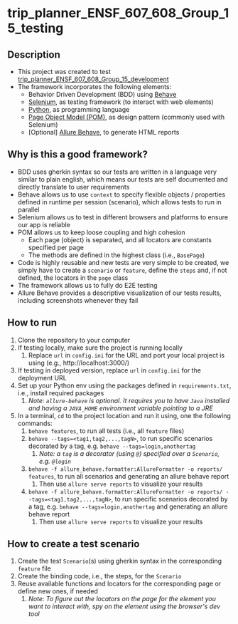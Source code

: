 # trip_planner_ENSF_607_608_Group_15_testing


## Description
- This project was created to test [trip_planner_ENSF_607_608_Group_15_development](https://github.com/ENSF-607-608-Group-15/trip_planner_ENSF_607_608_Group_15_development.git)
- The framework incorporates the following elements:
  - Behavior Driven Development (BDD) using [Behave](https://behave.readthedocs.io/en/latest/)
  - [Selenium](https://www.selenium.dev/), as testing framework (to interact with web elements)
  - [Python](https://www.python.org/doc/), as programming language
  - [Page Object Model (POM)](https://www.selenium.dev/documentation/test_practices/encouraged/page_object_models/), as design pattern (commonly used with Selenium)
  - [Optional] [Allure Behave](https://allurereport.org/docs/behave/), to generate HTML reports


## Why is this a good framework?
- BDD uses gherkin syntax so our tests are written in a language very similar to plain english, which means our tests are self documented and directly translate to user requirements
- Behave allows us to use `context` to specify flexible objects / properties defined in runtime per session (scenario), which allows tests to run in parallel
- Selenium allows us to test in different browsers and platforms to ensure our app is reliable
- POM allows us to keep loose coupling and high cohesion
  - Each page (object) is separated, and all locators are constants specified per page
  - The methods are defined in the highest class (i.e., `BasePage`)
- Code is highly reusable and new tests are very simple to be created, we simply have to create a `scenario` or `feature`, define the `steps` and, if not defined, the locators in the `page` class
- The framework allows us to fully do E2E testing
- Allure Behave provides a descriptive visualization of our tests results, including screenshots whenever they fail


## How to run
1. Clone the repository to your computer
2. If testing locally, make sure the project is running locally
   1. Replace `url` in `config.ini` for the URL and port your local project is using (e.g., http://localhost:3000/) 
2. If testing in deployed version, replace `url` in `config.ini` for the deployment URL
3. Set up your Python env using the packages defined in `requirements.txt`, i.e., install required packages
   1. _Note: `allure-behave` is optional. It requires you to have `Java` installed and having a `JAVA_HOME` environment variable pointing to a JRE_
4. In a terminal, `cd` to the project location and run it using, one the following commands:
   1. `behave features`, to run all tests (i.e., all `feature` files)
   2. `behave --tags=<tag1,tag2,...,tagN>`, to run specific scenarios decorated by a tag, e.g. `behave --tags=login,anothertag`
      1. _Note: a `tag` is a decorator (using `@`) specified over a `Scenario`, e.g. `@login`_
   3. `behave -f allure_behave.formatter:AllureFormatter -o reports/ features`, to run all scenarios and generating an allure behave report
      1. Then use `allure serve reports` to visualize your results
   4. `behave -f allure_behave.formatter:AllureFormatter -o reports/ --tags=<tag1,tag2,...,tagN>`, to run specific scenarios decorated by a tag, e.g. `behave --tags=login,anothertag` and generating an allure behave report
      1. Then use `allure serve reports` to visualize your results

## How to create a test scenario
1. Create the test `Scenario`(s) using gherkin syntax in the corresponding `feature` file
2. Create the binding code, i.e., the steps, for the `Scenario`
3. Reuse available functions and locators for the corresponding page or define new ones, if needed
   1. _Note: To figure out the locators on the page for the element you want to interact with, spy on the element using the browser's dev tool_
